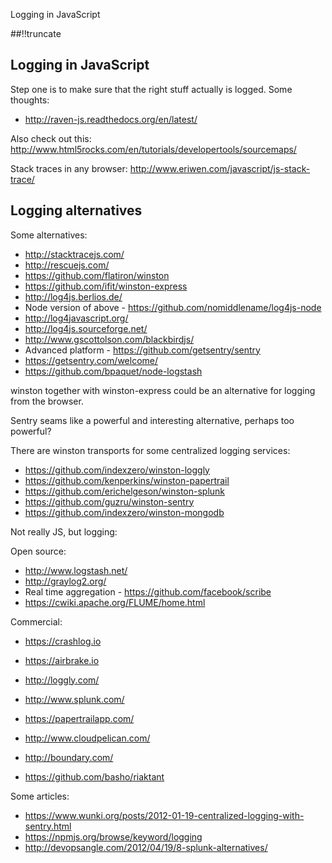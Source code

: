 Logging in JavaScript

[meta:author]: <> (Jonas Colmsjo)
[meta:title]: <> (Logging in JavaScript)
[meta:date]: <> (2013-02-19)
[meta:nested:key]: <> (Metadata value)

##!!truncate

## Logging in JavaScript

Step one is to make sure that the right stuff actually is logged. Some thoughts:

 * http://raven-js.readthedocs.org/en/latest/

Also check out this: http://www.html5rocks.com/en/tutorials/developertools/sourcemaps/ 

Stack traces in any browser: http://www.eriwen.com/javascript/js-stack-trace/

## Logging alternatives

Some alternatives:
 
 * http://stacktracejs.com/
 * http://rescuejs.com/
 * https://github.com/flatiron/winston
  * https://github.com/ifit/winston-express
 * http://log4js.berlios.de/
 * Node version of above - https://github.com/nomiddlename/log4js-node
 * http://log4javascript.org/
 * http://log4js.sourceforge.net/
 * http://www.gscottolson.com/blackbirdjs/
 * Advanced platform - https://github.com/getsentry/sentry
  * https://getsentry.com/welcome/
 * https://github.com/bpaquet/node-logstash
 
 
winston together with winston-express could be an alternative for logging from the browser.

Sentry seams like a powerful and interesting alternative, perhaps too powerful?


There are winston transports for some centralized logging services:

 * https://github.com/indexzero/winston-loggly
 * https://github.com/kenperkins/winston-papertrail
 * https://github.com/erichelgeson/winston-splunk
 * https://github.com/guzru/winston-sentry
 * https://github.com/indexzero/winston-mongodb

Not really JS, but logging:

Open source:

 * http://www.logstash.net/
 * http://graylog2.org/
 * Real time aggregation - https://github.com/facebook/scribe
 * https://cwiki.apache.org/FLUME/home.html
 
Commercial:

 * https://crashlog.io
 * https://airbrake.io
 * http://loggly.com/
 * http://www.splunk.com/
 * https://papertrailapp.com/
 * http://www.cloudpelican.com/
 * http://boundary.com/

 * https://github.com/basho/riaktant


Some articles:

 * https://www.wunki.org/posts/2012-01-19-centralized-logging-with-sentry.html
 * https://npmjs.org/browse/keyword/logging
 * http://devopsangle.com/2012/04/19/8-splunk-alternatives/
 
 